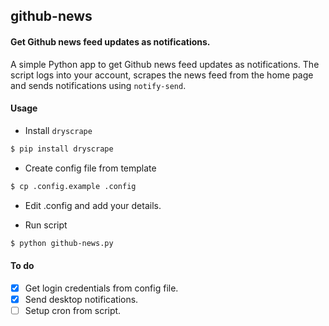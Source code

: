 ## github-news
#### Get Github news feed updates as notifications.

A simple Python app to get Github news feed updates as notifications. The script logs into your account, scrapes the news feed from the home page and sends notifications using `notify-send`.


#### Usage
* Install `dryscrape`
```sh
$ pip install dryscrape
```

* Create config file from template
```sh
$ cp .config.example .config
```

* Edit .config and add your details.

* Run script
```sh
$ python github-news.py
```


#### To do
- [x] Get login credentials from config file.
- [x] Send desktop notifications.
- [ ] Setup cron from script.
